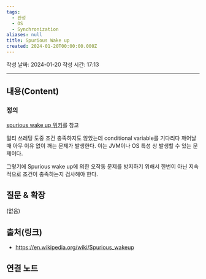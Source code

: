 ```yaml
---
tags:
  - 완성
  - OS
  - Synchronization
aliases: null
title: Spurious Wake up
created: 2024-01-20T00:00:00.000Z
---
```

작성 날짜: 2024-01-20
작성 시간: 17:13


----
## 내용(Content)
### 정의
[spurious wake up 위키](https://en.wikipedia.org/wiki/Spurious_wakeup)를 참고

멀티 쓰레딩 도중 조건 충족하지도 않았는데 conditional variable를 기다리다 꺠어날 때 아무 이유 없이 깨는 문제가 발생한다. 이는 JVM이나 OS 특성 상 발생할 수 있는 문제이다.

그렇기에 Spurious wake up에 의한 오작동 문제를 방지하기 위해서 한번이 아닌 지속적으로 조건이 충족하는지 검사해야 한다.

## 질문 & 확장

(없음)

## 출처(링크)
- https://en.wikipedia.org/wiki/Spurious_wakeup

## 연결 노트










